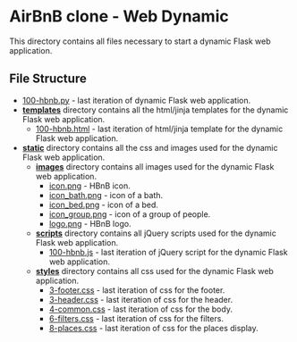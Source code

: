# AirBnB clone - Web Dynamic
This directory contains all files necessary to start a dynamic Flask web application.
## File Structure
- [100-hbnb.py](100-hbnb.py) - last iteration of dynamic Flask web application.
- **[templates](templates)** directory contains all the html/jinja templates for the dynamic Flask web application.
  - [100-hbnb.html](100-hbnb.html) - last iteration of html/jinja template for the dynamic Flask web application.
- **[static](static)** directory contains all the css and images used for the dynamic Flask web application.
  - **[images](static/images)** directory contains all images used for the dynamic Flask web application.
    - [icon.png](static/images/icon.png) - HBnB icon.
    - [icon_bath.png](static/images/icon_bath.png) - icon of a bath.
    - [icon_bed.png](static/images/icon_bed.png) - icon of a bed.
    - [icon_group.png](static/images/icon_group.png) - icon of a group of people.
    - [logo.png](static/images/logo.png) - HBnB logo.
  - **[scripts](scripts)** directory contains all jQuery scripts used for the dynamic Flask web application.
    - [100-hbnb.js](100-hbnb.js) - last iteration of jQuery script for the dynamic Flask web application.
  - **[styles](styles)** directory contains all css used for the dynamic Flask web application.
    - [3-footer.css](static/styles/3-footer.css) - last iteration of css for the footer.
    - [3-header.css](static/styles/3-fheader.css) - last iteration of css for the header.
    - [4-common.css](static/styles/4-common.css) - last iteration of css for the body.
    - [6-filters.css](static/styles/6-filters.css) - last iteration of css for the filters.
    - [8-places.css](static/styles/8-places.css) - last iteration of css for the places display.

